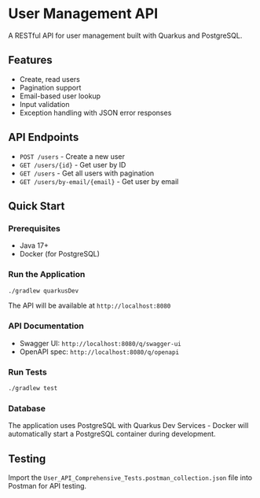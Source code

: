 # User Management API

A RESTful API for user management built with Quarkus and PostgreSQL.

## Features

- Create, read users
- Pagination support
- Email-based user lookup
- Input validation
- Exception handling with JSON error responses

## API Endpoints

- `POST /users` - Create a new user
- `GET /users/{id}` - Get user by ID
- `GET /users` - Get all users with pagination
- `GET /users/by-email/{email}` - Get user by email

## Quick Start

### Prerequisites
- Java 17+
- Docker (for PostgreSQL)

### Run the Application
```bash
./gradlew quarkusDev
```
The API will be available at `http://localhost:8080`

### API Documentation
- Swagger UI: `http://localhost:8080/q/swagger-ui`
- OpenAPI spec: `http://localhost:8080/q/openapi`

### Run Tests
```bash
./gradlew test
```

### Database
The application uses PostgreSQL with Quarkus Dev Services - Docker will automatically start a PostgreSQL container during development.

## Testing
Import the `User_API_Comprehensive_Tests.postman_collection.json` file into Postman for API testing.